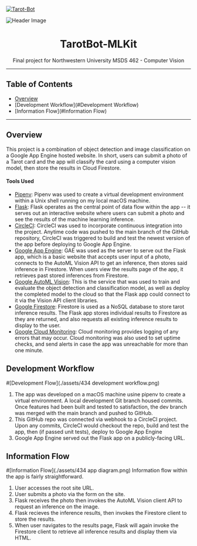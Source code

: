 [![Tarot-Bot](https://circleci.com/gh/christophrico/Tarot-Bot-Webapp.svg?style=svg&circle-token=0f063d010843f5c678b9d06cb3568cd847348293)](https://github.com/christophrico/Tarot-Bot-Webapp)

<!-- HEADER -->
![Header Image](./assets/readme_pics/tarot.jpg)
<p align="center">
  <h1 align="center">TarotBot-MLKit</h1>
  <p align="center">
     Final project for Northwestern University MSDS 462 - Computer Vision
  </p>
</p>

***
## Table of Contents
* [Overview](#Overview)
* [Development Workflow](#Development Workflow)
* [Information Flow](#Information Flow)


***
## Overview
This project is a combination of object detection and image classification on a Google App Engine hosted website. In short, users can submit a photo of a Tarot card and the app will classify the card using a computer vision model, then store the results in Cloud Firestore.

#### Tools Used
* [Pipenv](https://pipenv.pypa.io/en/latest/): Pipenv was used to create a virtual development environment within a Unix shell running on my local macOS machine.
* [Flask](https://flask.palletsprojects.com/en/1.1.x/): Flask operates as the central point of data flow within the app -- it serves out an interactive website where users can submit a photo and see the results of the machine learning inference.
* [CircleCI](https://circleci.com/): CircleCI was used to incorporate continuous integration into the project. Anytime code was pushed to the main branch of the GitHub repository, CircleCI was triggered to build and test the newest version of the app before deploying to Google App Engine.
* [Google App Engine](https://cloud.google.com/appengine): GAE was used as the server to serve out the Flask app, which is a basic website that accepts user input of a photo, connects to the AutoML Vision API to get an inference, then stores said inference in Firestore. When users view the results page of the app, it retrieves past stored inferences from Firestore.
* [Google AutoML Vision](https://cloud.google.com/vision): This is the service that was used to train and evaluate the object detection and classification model, as well as deploy the completed model to the cloud so that the Flask app could connect to it via the Vision API client libraries.
* [Google Firestore](https://firebase.google.com/products/firestore): Firestore is used as a NoSQL database to store tarot inference results. The Flask app stores individual results to Firestore as they are returned, and also requests all existing inference results to display to the user.
* [Google Cloud Monitoring](https://cloud.google.com/monitoring): Cloud monitoring provides logging of any errors that may occur. Cloud monitoring was also used to set uptime checks, and send alerts in case the app was unreachable for more than one minute.


## Development Workflow
#[Development Flow](./assets/434 development workflow.png)
1. The app was developed on a macOS machine usine pipenv to create a virtual environment. A local development Git branch housed commits. Once features had been built and tested to satisfaction, the dev branch was merged with the main branch and pushed to GitHub. 
2. This GitHub repo was connected via webhook to a CircleCI project. Upon any commits, CircleCI would checkout the repo, build and test the app, then (if passed unit tests), deploy to Google App Engine
3. Google App Engine served out the Flask app on a publicly-facing URL.


## Information Flow
#[Information Flow](./assets/434 app diagram.png)
Information flow within the app is fairly straightforward.
1. User accesses the root site URL. 
2. User submits a photo via the form on the site.
3. Flask receives the photo then invokes the AutoML Vision client API to request an inference on the image.
4. Flask recieves the inference results, then invokes the Firestore client to store the results.
5. When user navigates to the results page, Flask will again invoke the Firestore client to retrieve all inference results and display them via HTML.
